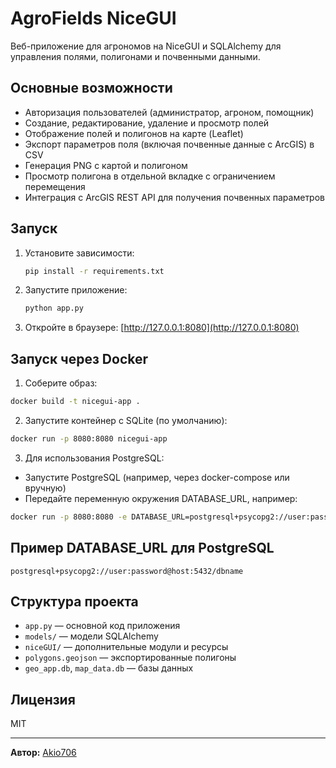 # AgroFields NiceGUI

Веб-приложение для агрономов на NiceGUI и SQLAlchemy для управления полями, полигонами и почвенными данными.

## Основные возможности

- Авторизация пользователей (администратор, агроном, помощник)
- Создание, редактирование, удаление и просмотр полей
- Отображение полей и полигонов на карте (Leaflet)
- Экспорт параметров поля (включая почвенные данные с ArcGIS) в CSV
- Генерация PNG с картой и полигоном
- Просмотр полигона в отдельной вкладке с ограничением перемещения
- Интеграция с ArcGIS REST API для получения почвенных параметров

## Запуск

1. Установите зависимости:
    ```bash
    pip install -r requirements.txt
    ```

2. Запустите приложение:
    ```bash
    python app.py
    ```

3. Откройте в браузере: [http://127.0.0.1:8080](http://127.0.0.1:8080)

## Запуск через Docker

1. Соберите образ:

```bash
docker build -t nicegui-app .
```

2. Запустите контейнер с SQLite (по умолчанию):

```bash
docker run -p 8080:8080 nicegui-app
```

3. Для использования PostgreSQL:
- Запустите PostgreSQL (например, через docker-compose или вручную)
- Передайте переменную окружения DATABASE_URL, например:

```bash
docker run -p 8080:8080 -e DATABASE_URL=postgresql+psycopg2://user:password@host:5432/dbname nicegui-app
```

## Пример DATABASE_URL для PostgreSQL
```
postgresql+psycopg2://user:password@host:5432/dbname
```

## Структура проекта

- `app.py` — основной код приложения
- `models/` — модели SQLAlchemy
- `niceGUI/` — дополнительные модули и ресурсы
- `polygons.geojson` — экспортированные полигоны
- `geo_app.db`, `map_data.db` — базы данных

## Лицензия

MIT

---

**Автор:** [Akio706](https://github.com/Akio706) 
